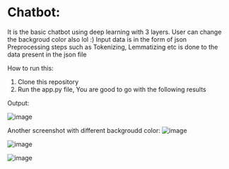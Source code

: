 # Chatbot:
It is the basic chatbot using deep learning with 3 layers. User can change the backgroud color also lol :)
Input data is in the form of json
Preprocessing steps such as Tokenizing, Lemmatizing etc is done to the data present in the json file
 
How to run this:
1) Clone this repository
2) Run the app.py file, You are good to go with the following results

Output:

![image](https://user-images.githubusercontent.com/98869601/232337451-df44e44d-0873-4f7f-abf3-55461c7a6efb.png)

Another screenshot with different backgroudd color:
![image](https://user-images.githubusercontent.com/98869601/232337514-19ad64d0-b4bc-4648-8a2a-fd420a34c6c8.png)

![image](https://user-images.githubusercontent.com/98869601/232337533-02832bdf-7ad0-4864-a737-c9e05acb0b6b.png)

![image](https://user-images.githubusercontent.com/98869601/232338496-c394fd01-84e8-4745-b527-41d43ae6bbb7.png)

